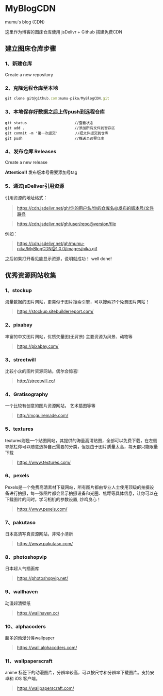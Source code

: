 # MyBlogCDN
mumu's blog (CDN)

这里作为博客的图床仓库使用
jsDelivr + Github 搭建免费CDN


## 建立图床仓库步骤
### 1、新建仓库
Create a new repository

### 2、克隆远程仓库至本地

```js
git clone git@github.com:mumu-pika/MyBlogCDN.git
```

### 3、本地保存好数据之后上传push到远程仓库
```
git status                      //查看状态
git add .                       //添加所有文件到暂存区
git commit -m '第一次提交'        //把文件提交到仓库
git push                        //推送至远程仓库
```

### 4、发布仓库  Releases
Create a new release

**Attention!!**
发布版本号需要添加号tag

### 5、通过jsDeliver引用资源
引用资源的地址格式：
>https://cdn.jsdelivr.net/gh/你的用户名/你的仓库名@发布的版本号/文件路径

>https://cdn.jsdelivr.net/gh/user/repo@version/file

例如：
>https://cdn.jsdelivr.net/gh/mumu-pika/MyBlogCDN@1.0.0/images/pika.gif

之后如果打开看见能显示资源，说明就成功！
well done!


## 优秀资源网站收集
### 1、stockup
海量数据的图片网站，更类似于图片搜索引擎，可以搜索21个免费图片网站！

>https://stockup.sitebuilderreport.com/

### 2、pixabay

丰富的中文图片网站，优质矢量图(无背景) 主要资源为风景、动物等
>https://pixabay.com/

### 3、streetwill
比较小众的图片资源网站，偶尔会惊喜!

>http://streetwill.co/

### 4、Gratisography

一个比较有创意的图片资源网站， 艺术插图等等
>http://mcguiremade.com/

### 5、textures
textures则是一个贴图网站，其提供的海量高清贴图，全部可以免费下载，在左侧导航栏你可以随意选择自己需要的分类，但是由于图片质量太高，每天都只能限量下载

>https://www.textures.com/

### 6、pexels
Pexels是一个免费高清素材下载网站，所有图片都由专业人士使用顶级的拍摄设备进行拍摄，每一张图片都会显示拍摄设备和光圈、焦距等具体信息，让你可以在下载图片的同时，学习相机的参数设置, 炒鸡良心！

>https://www.pexels.com/

### 7、pakutaso
日本高清写真资源网站，非常小清新

>https://www.pakutaso.com/

### 8、photoshopvip
日本超人气插画库

>https://photoshopvip.net/

### 9、wallhaven
动漫超清壁纸

>https://wallhaven.cc/

### 10、alphacoders
超多的动漫分类wallpaper

>https://wall.alphacoders.com/

### 11、wallpaperscraft
anime 标签下的动漫图片，分辨率较高，可以按尺寸和分辨率下载图片。支持安卓和 iOS 客户端。

>https://wallpaperscraft.com/